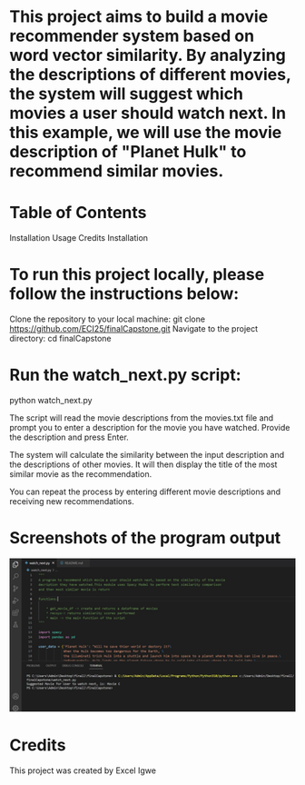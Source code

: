 # This project aims to build a movie recommender system based on word vector similarity. By analyzing the descriptions of different movies, the system will suggest which movies a user should watch next. In this example, we will use the movie description of "Planet Hulk" to recommend similar movies.



# Table of Contents
Installation
Usage
Credits
Installation



# To run this project locally, please follow the instructions below:

Clone the repository to your local machine:
git clone https://github.com/ECI25/finalCapstone.git
Navigate to the project directory:
cd finalCapstone



# Run the watch_next.py script:
 python watch_next.py

The script will read the movie descriptions from the movies.txt file and prompt you to enter a description for the movie you have watched. Provide the description and press Enter.

The system will calculate the similarity between the input description and the descriptions of other movies. It will then display the title of the most similar movie as the recommendation.

You can repeat the process by entering different movie descriptions and receiving new recommendations.



# Screenshots of the program output

![](https://github.com/ECI25/finalCapstone/blob/main/Capture2.JPG)

# Credits
This project was created by Excel Igwe
